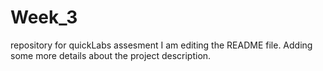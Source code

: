 # Week_3
repository for quickLabs assesment
I am editing the README file. Adding some more details about the project description.
